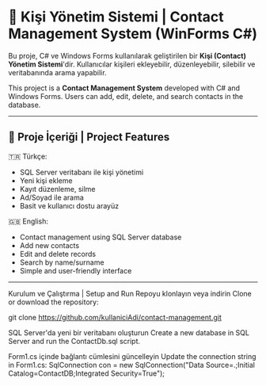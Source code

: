 # 📇 Kişi Yönetim Sistemi | Contact Management System (WinForms C#)

Bu proje, C# ve Windows Forms kullanılarak geliştirilen bir **Kişi (Contact) Yönetim Sistemi**'dir. Kullanıcılar kişileri ekleyebilir, düzenleyebilir, silebilir ve veritabanında arama yapabilir.

This project is a **Contact Management System** developed with C# and Windows Forms. Users can add, edit, delete, and search contacts in the database.

---

## 📁 Proje İçeriği | Project Features

🇹🇷 Türkçe:
- SQL Server veritabanı ile kişi yönetimi
- Yeni kişi ekleme
- Kayıt düzenleme, silme
- Ad/Soyad ile arama
- Basit ve kullanıcı dostu arayüz

🇬🇧 English:
- Contact management using SQL Server database
- Add new contacts
- Edit and delete records
- Search by name/surname
- Simple and user-friendly interface

---
Kurulum ve Çalıştırma | Setup and Run
Repoyu klonlayın veya indirin
Clone or download the repository:

git clone https://github.com/kullaniciAdi/contact-management.git


SQL Server'da yeni bir veritabanı oluşturun
Create a new database in SQL Server and run the ContactDb.sql script.

Form1.cs içinde bağlantı cümlesini güncelleyin
Update the connection string in Form1.cs:
SqlConnection con = new SqlConnection("Data Source=.;Initial Catalog=ContactDB;Integrated Security=True");
